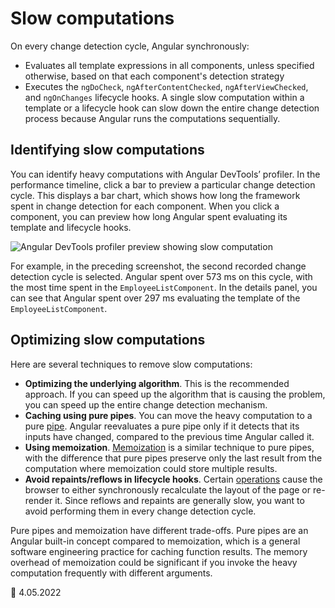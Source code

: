 # Slow computations

On every change detection cycle, Angular synchronously:

-   Evaluates all template expressions in all components, unless specified otherwise, based on that each component's detection strategy
-   Executes the `ngDoCheck`, `ngAfterContentChecked`, `ngAfterViewChecked`, and `ngOnChanges` lifecycle hooks.
    A single slow computation within a template or a lifecycle hook can slow down the entire change detection process because Angular runs the computations sequentially.

## Identifying slow computations

You can identify heavy computations with Angular DevTools’ profiler. In the performance timeline, click a bar to preview a particular change detection cycle. This displays a bar chart, which shows how long the framework spent in change detection for each component. When you click a component, you can preview how long Angular spent evaluating its template and lifecycle hooks.

<div class="lightbox">
  <img alt="Angular DevTools profiler preview showing slow computation" src="generated/images/guide/change-detection/slow-computations.png">
</div>

For example, in the preceding screenshot, the second recorded change detection cycle is selected. Angular spent over 573 ms on this cycle, with the most time spent in the `EmployeeListComponent`. In the details panel, you can see that Angular spent over 297 ms evaluating the template of the `EmployeeListComponent`.

## Optimizing slow computations

Here are several techniques to remove slow computations:

-   **Optimizing the underlying algorithm**. This is the recommended approach. If you can speed up the algorithm that is causing the problem, you can speed up the entire change detection mechanism.
-   **Caching using pure pipes**. You can move the heavy computation to a pure [pipe](/guide/pipes). Angular reevaluates a pure pipe only if it detects that its inputs have changed, compared to the previous time Angular called it.
-   **Using memoization**. [Memoization](https://en.wikipedia.org/wiki/Memoization) is a similar technique to pure pipes, with the difference that pure pipes preserve only the last result from the computation where memoization could store multiple results.
-   **Avoid repaints/reflows in lifecycle hooks**. Certain [operations](https://web.dev/avoid-large-complex-layouts-and-layout-thrashing/) cause the browser to either synchronously recalculate the layout of the page or re-render it. Since reflows and repaints are generally slow, you want to avoid performing them in every change detection cycle.

Pure pipes and memoization have different trade-offs. Pure pipes are an Angular built-in concept compared to memoization, which is a general software engineering practice for caching function results. The memory overhead of memoization could be significant if you invoke the heavy computation frequently with different arguments.

:date: 4.05.2022
